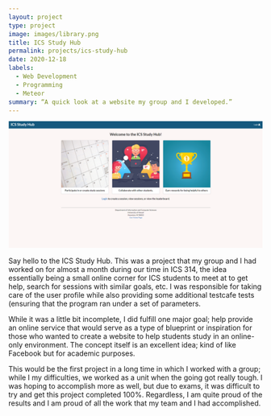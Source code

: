 ```yaml
---
layout: project
type: project
image: images/library.png
title: ICS Study Hub
permalink: projects/ics-study-hub
date: 2020-12-18
labels:
  - Web Development
  - Programming
  - Meteor
summary: “A quick look at a website my group and I developed.”
---
```


<img class="ui medium right floated rounded image" src="/images/ICS-Study-Hub.png">


Say hello to the ICS Study Hub. This was a project that my group and I had worked on for almost a month during our time in ICS 314, the idea essentially being a small online corner for ICS students to meet at to get help, search for sessions with similar goals, etc. I was responsible for taking care of the user profile while also providing some additional testcafe tests (ensuring that the program ran under a set of parameters.

While it was a little bit incomplete, I did fulfill one major goal; help provide an online service that would serve as a type of blueprint or inspiration for those who wanted to create a website to help students study in an online-only environment. The concept itself is an excellent idea; kind of like Facebook but for academic purposes.

This would be the first project in a long time in which I worked with a group; while I my difficulties, we worked as a unit when the going got really tough. I was hoping to accomplish more as well, but due to exams, it was difficult to try and get this project completed 100%. Regardless, I am quite proud of the results and I am proud of all the work that my team and I had accomplished.
